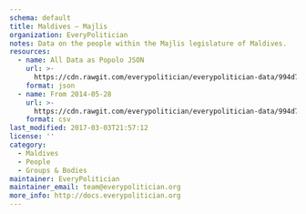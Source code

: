 ```yaml
---
schema: default
title: Maldives — Majlis
organization: EveryPolitician
notes: Data on the people within the Majlis legislature of Maldives.
resources:
  - name: All Data as Popolo JSON
    url: >-
      https://cdn.rawgit.com/everypolitician/everypolitician-data/994d7c52641017cc784799c6d6bf07b0671db80f/data/Maldives/Majlis/ep-popolo-v1.0.json
    format: json
  - name: From 2014-05-28
    url: >-
      https://cdn.rawgit.com/everypolitician/everypolitician-data/994d7c52641017cc784799c6d6bf07b0671db80f/data/Maldives/Majlis/term-2014.csv
    format: csv
last_modified: 2017-03-03T21:57:12
license: ''
category:
  - Maldives
  - People
  - Groups & Bodies
maintainer: EveryPolitician
maintainer_email: team@everypolitician.org
more_info: http://docs.everypolitician.org
---
```

